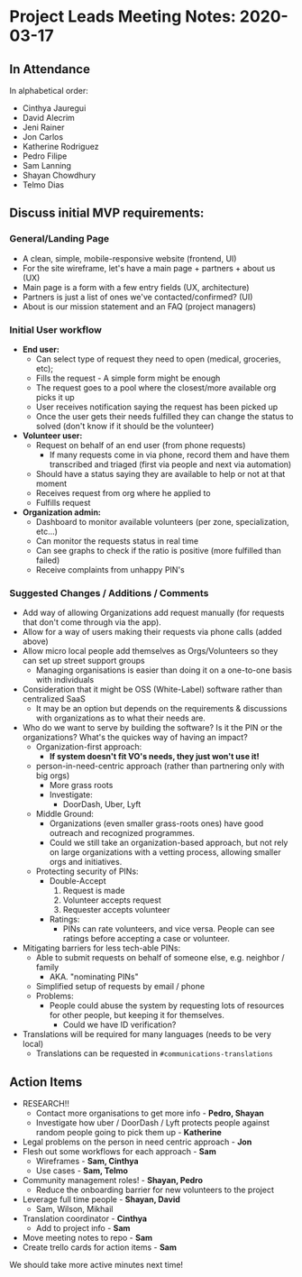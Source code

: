 # Project Leads Meeting Notes: 2020-03-17

## In Attendance

In alphabetical order:

* Cinthya Jauregui
* David Alecrim
* Jeni Rainer
* Jon Carlos
* Katherine Rodriguez
* Pedro Filipe
* Sam Lanning
* Shayan Chowdhury
* Telmo Dias

## Discuss initial MVP requirements:

### General/Landing Page

* A clean, simple, mobile-responsive website (frontend, UI)
* For the site wireframe, let's have a main page + partners + about us (UX)
* Main page is a form with a few entry fields (UX, architecture)
* Partners is just a list of ones we've contacted/confirmed? (UI)
* About is our mission statement and an FAQ (project managers)

### Initial User workflow

* **End user:**
  * Can select type of request they need to open (medical, groceries, etc);
  * Fills the request - A simple form might be enough
  * The request goes to a pool where the closest/more available org picks it up
  * User receives notification saying the request has been picked up
  * Once the user gets their needs fulfilled they can change the status to solved (don't know if it should be the volunteer)
* **Volunteer user:**
  * Request on behalf of an end user (from phone requests)
    * If many requests come in via phone, record them and have them transcribed and triaged (first via people and next via automation)
  * Should have a status saying they are available to help or not at that moment
  * Receives request from org where he applied to
  * Fulfills request
* **Organization admin:**
  * Dashboard to monitor available volunteers (per zone, specialization, etc...)
  * Can monitor the requests status in real time
  * Can see graphs to check if the ratio is positive (more fulfilled than failed)
  * Receive complaints from unhappy PIN's

### Suggested Changes / Additions / Comments

* Add way of allowing Organizations add request manually
  (for requests that don't come through via the app).
* Allow for a way of users making their requests via phone calls (added above)
* Allow micro local people add themselves as Orgs/Volunteers
  so they can set up street support groups
  * Managing organisations is easier than doing it on a one-to-one basis
    with individuals
* Consideration that it might be OSS (White-Label) software rather than
  centralized SaaS
  * It may be an option but depends on the requirements & discussions with
    organizations as to what their needs are.
* Who do we want to serve by building the software? Is it the PIN or the
  organizations? What's the quickes way of having an impact?
  * Organization-first approach:
    * **If system doesn't fit VO's needs, they just won't use it!**
  * person-in-need-centric approach (rather than partnering only with big orgs)
    * More grass roots
    * Investigate:
      * DoorDash, Uber, Lyft
  * Middle Ground:
    * Organizations (even smaller grass-roots ones) have good outreach and
      recognized programmes.
    * Could we still take an organization-based approach,
      but not rely on large organizations with a vetting process,
      allowing smaller orgs and initiatives.
  * Protecting security of PINs:
    * Double-Accept
      1. Request is made
      2. Volunteer accepts request
      3. Requester accepts volunteer
    * Ratings:
      * PINs can rate volunteers, and vice versa.
        People can see ratings before accepting a case or volunteer.
* Mitigating barriers for less tech-able PINs:
  * Able to submit requests on behalf of someone else, e.g. neighbor / family
    * AKA. "nominating PINs"
  * Simplified setup of requests by email / phone
  * Problems:
    * People could abuse the system by requesting lots of resources for other
      people, but keeping it for themselves.
      * Could we have ID verification?
* Translations will be required for many languages (needs to be very local)
  * Translations can be requested in `#communications-translations`

## Action Items

* RESEARCH!!
  * Contact more organisations to get more info - **Pedro, Shayan**
  * Investigate how uber / DoorDash / Lyft protects people against random people going to pick them up - **Katherine**
* Legal problems on the person in need centric approach - **Jon**
* Flesh out some workflows for each approach - **Sam**
  * Wireframes - **Sam, Cinthya**
  * Use cases - **Sam, Telmo**
* Community management roles! - **Shayan, Pedro**
  * Reduce the onboarding barrier for new volunteers to the project
* Leverage full time people - **Shayan, David**
  * Sam, Wilson, Mikhail
* Translation coordinator - **Cinthya**
  * Add to project info - **Sam**
* Move meeting notes to repo - **Sam**
* Create trello cards for action items - **Sam**

We should take more active minutes next time!